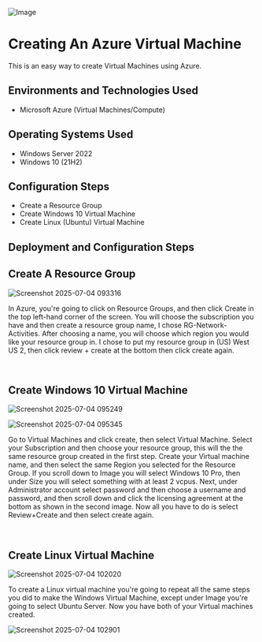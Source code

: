 <p align="center">

  ![Image](https://github.com/user-attachments/assets/0410bf4c-77ae-4ee1-8132-5eb90b36fe10)
</p>

<h1>Creating An Azure Virtual Machine</h1>
This is an easy way to create Virtual Machines using Azure.<br />






<h2>Environments and Technologies Used</h2>

- Microsoft Azure (Virtual Machines/Compute)


<h2>Operating Systems Used </h2>

- Windows Server 2022
- Windows 10 (21H2)

<h2>Configuration Steps</h2>

- Create a Resource Group 
- Create Windows 10 Virtual Machine  
- Create Linux (Ubuntu) Virtual Machine


<h2>Deployment and Configuration Steps</h2>

<h2>Create A Resource Group </h2>
<p>

![Screenshot 2025-07-04 093316](https://github.com/user-attachments/assets/3111e48e-cd8f-4186-996b-646967f6320e)

<p>
In Azure, you're going to click on Resource Groups, and then click Create in the top left-hand corner of the screen.  You will choose the subscription you have and then create a resource group name, I chose RG-Network-Activities. After choosing a name, you will choose which region you would like your resource group in. I chose to put my resource group in (US) West US 2, then click review + create at the bottom then click create again.      
</p>
<br />
<h2>Create Windows 10 Virtual Machine </h2>
<p>

  ![Screenshot 2025-07-04 095249](https://github.com/user-attachments/assets/2146eb6b-76bd-4569-8c9a-7695c4f58b5b)

</p>


![Screenshot 2025-07-04 095345](https://github.com/user-attachments/assets/0e47948d-e987-40ed-a773-3fe3868f226b)


<p>
Go to Virtual Machines and click create, then select Virtual Machine. Select your Subscription  and then choose your resource group, this will the the same resource group created in the first step.  Create your Virtual machine name, and then select the same Region you selected for the Resource Group.  If you scroll down to Image you will select Windows 10 Pro, then under Size you will select something with at least 2 vcpus. Next, under Administrator account select password and then choose a username and password, and then scroll down and click the licensing agreement at the bottom as shown in the second image. Now all you have to do is select Review+Create and then select create again.           
</p>
<br />
<h2>Create Linux Virtual Machine </h2>
<p>

  ![Screenshot 2025-07-04 102020](https://github.com/user-attachments/assets/0a5ac4bf-3a12-4f50-aa80-75f85832c13f)

  

</p>
<p>
To create a Linux virtual machine you're going to repeat all the same steps you did to make the Windows Virtual Machine, except under Image you're going to select Ubuntu Server.  Now you have both of your Virtual machines created.   

  ![Screenshot 2025-07-04 102901](https://github.com/user-attachments/assets/e3b3aabb-2f0a-44e5-82a6-9faf96c1a00c)

</p>
<br />
